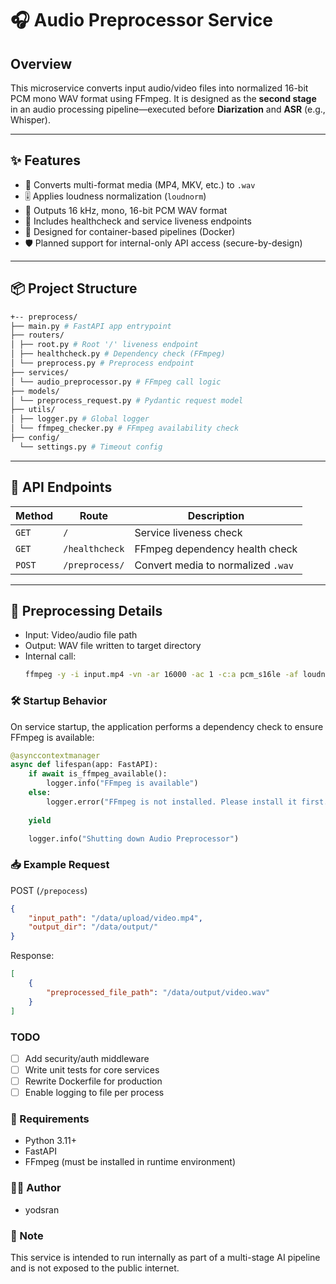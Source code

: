 # 🎧 Audio Preprocessor Service

## Overview

This microservice converts input audio/video files into normalized 16-bit PCM mono WAV format using FFmpeg. It is designed as the **second stage** in an audio processing pipeline—executed before **Diarization** and **ASR** (e.g., Whisper).

---

## ✨ Features

- 🔁 Converts multi-format media (MP4, MKV, etc.) to `.wav`
- 🎚️ Applies loudness normalization (`loudnorm`)
- 🎵 Outputs 16 kHz, mono, 16-bit PCM WAV format
- 🚥 Includes healthcheck and service liveness endpoints
- 🧠 Designed for container-based pipelines (Docker)
- 🛡️ Planned support for internal-only API access (secure-by-design)

---

## 📦 Project Structure
```bash
+-- preprocess/
├── main.py # FastAPI app entrypoint
├── routers/
│ ├── root.py # Root '/' liveness endpoint
│ ├── healthcheck.py # Dependency check (FFmpeg)
│ └── preprocess.py # Preprocess endpoint
├── services/
│ └── audio_preprocessor.py # FFmpeg call logic
├── models/
│ └── preprocess_request.py # Pydantic request model
├── utils/
│ ├── logger.py # Global logger
│ └── ffmpeg_checker.py # FFmpeg availability check
├── config/
  └── settings.py # Timeout config
```

---

## 🚀 API Endpoints

| Method | Route              | Description                        |
|--------|-------------------|------------------------------------|
| `GET`  | `/`               | Service liveness check             |
| `GET`  | `/healthcheck`    | FFmpeg dependency health check     |
| `POST` | `/preprocess/`    | Convert media to normalized `.wav` |

---

## 🔧 Preprocessing Details

- Input: Video/audio file path
- Output: WAV file written to target directory
- Internal call:
  ```bash
  ffmpeg -y -i input.mp4 -vn -ar 16000 -ac 1 -c:a pcm_s16le -af loudnorm output.wav

### 🛠 Startup Behavior
On service startup, the application performs a dependency check to ensure FFmpeg is available:

```python
@asynccontextmanager
async def lifespan(app: FastAPI): 
    if await is_ffmpeg_available():
        logger.info("FFmpeg is available")
    else:
        logger.error("FFmpeg is not installed. Please install it first.")
    
    yield

    logger.info("Shutting down Audio Preprocessor")
```


### 📥 Example Request
POST (`/prepocess`)
```json
{
    "input_path": "/data/upload/video.mp4",
    "output_dir": "/data/output/"
}
```

Response: 
```json 
[
    {
        "preprocessed_file_path": "/data/output/video.wav"
    }
]
```

### TODO
- [ ] Add security/auth middleware
- [ ] Write unit tests for core services 
- [ ] Rewrite Dockerfile for production 
- [ ] Enable logging to file per process 

### 📄 Requirements 
- Python 3.11+
- FastAPI
- FFmpeg (must be installed in runtime environment)

### 🧑‍💻 Author
- yodsran 

### 📌 Note
This service is intended to run internally as part of a multi-stage AI pipeline and is not exposed to the public internet.

<!-- Test command -->
<!-- ~/meeting-summalization/backend$ PYTHONPATH=. pytest ./preprocess/tests -->